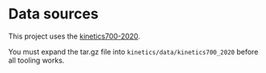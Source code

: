 # Data sources

This project uses the [kinetics700-2020](https://www.deepmind.com/open-source/kinetics).

You must expand the tar.gz file into `kinetics/data/kinetics700_2020` before all tooling works.